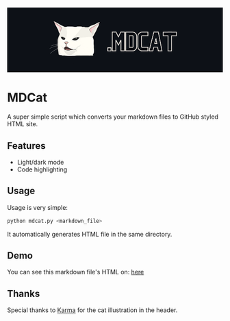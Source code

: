 ![Header image of MDcat](header.png)

# MDCat

A super simple script which converts your markdown files to GitHub styled HTML site.

## Features

- Light/dark mode
- Code highlighting
  
## Usage

Usage is very simple:

```sh
python mdcat.py <markdown_file>
```
It automatically generates HTML file in the same directory.
## Demo

You can see this markdown file's HTML on:
[here](https://refined-github-html-preview.kidonng.workers.dev/calganaygun/MDcat/raw/main/README.html) 

## Thanks

Special thanks to [Karma](https://www.instagram.com/sanmiyorumamaevet/) for the cat illustration in the header.